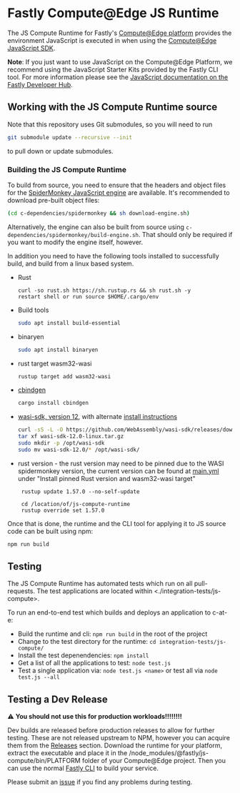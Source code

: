 # Fastly Compute@Edge JS Runtime

The JS Compute Runtime for Fastly's [Compute@Edge platform](https://www.fastly.com/products/edge-compute/serverless) provides the environment JavaScript is executed in when using the [Compute@Edge JavaScript SDK](https://www.npmjs.com/package/@fastly/js-compute).

**Note**: If you just want to use JavaScript on the Compute@Edge Platform, we recommend using the JavaScript Starter Kits provided by the Fastly CLI tool. For more information please see the [JavaScript documentation on the Fastly Developer Hub](https://developer.fastly.com/learning/compute/javascript/).

## Working with the JS Compute Runtime source

Note that this repository uses Git submodules, so you will need to run

```sh
git submodule update --recursive --init
```

to pull down or update submodules.

### Building the JS Compute Runtime

To build from source, you need to ensure that the headers and object files for the [SpiderMonkey JavaScript engine](https://spidermonkey.dev/) are available. It's recommended to download pre-built object files:
```sh
(cd c-dependencies/spidermonkey && sh download-engine.sh)
```


Alternatively, the engine can also be built from source using `c-dependencies/spidermonkey/build-engine.sh`. That should only be required if you want to modify the engine itself, however.

In addition you need to have the following tools installed to successfully build, and build from a linux based system.

- Rust 
  ```
  curl -so rust.sh https://sh.rustup.rs && sh rust.sh -y
  restart shell or run source $HOME/.cargo/env
  ```
- Build tools
  ```sh
  sudo apt install build-essential
  ```
- binaryen
  ```sh
  sudo apt install binaryen
  ```
- rust target wasm32-wasi
  ```sh
  rustup target add wasm32-wasi
  ```
- [cbindgen](https://github.com/eqrion/cbindgen#quick-start)
  ```sh
  cargo install cbindgen
  ```
- [wasi-sdk, version 12](https://github.com/WebAssembly/wasi-sdk/releases/tag/wasi-sdk-12),
  with alternate [install instructions](https://github.com/WebAssembly/wasi-sdk#install)
  ```sh
  curl -sS -L -O https://github.com/WebAssembly/wasi-sdk/releases/download/wasi-sdk-12/wasi-sdk-12.0-linux.tar.gz
  tar xf wasi-sdk-12.0-linux.tar.gz
  sudo mkdir -p /opt/wasi-sdk
  sudo mv wasi-sdk-12.0/* /opt/wasi-sdk/
  ```

- rust version - the rust version may need to be pinned due to the WASI spidermonkey version, the current version can be found at [main.yml](.github/workflows/main.yml) under "Install pinned Rust version and wasm32-wasi target"
  ```
   rustup update 1.57.0 --no-self-update

   cd /location/of/js-compute-runtime
   rustup override set 1.57.0
  ```

Once that is done, the runtime and the CLI tool for applying it to JS source code can be built using npm:
```sh
npm run build
```

## Testing

The JS Compute Runtime has automated tests which run on all pull-requests. The test applications are located within <./integration-tests/js-compute>.

To run an end-to-end test which builds and deploys an application to c-at-e:
- Build the runtime and cli: `npm run build` in the root of the project
- Change to the test directory for the runtime: `cd integration-tests/js-compute/`
- Install the test depenendencies: `npm install`
- Get a list of all the applications to test: `node test.js`
- Test a single application via: `node test.js <name>` or test all via `node test.js --all`

## Testing a Dev Release
:warning:	**You should not use this for production workloads!!!!!!!!**

Dev builds are released before production releases to allow for further testing. These are not released upstream to NPM, however you can acquire them from the [Releases](https://github.com/fastly/js-compute-runtime/releases/) section. Download the runtime for your platform, extract the executable and place it in the /node_modules/@fastly/js-compute/bin/PLATFORM folder of your Compute@Edge project. Then you can use the normal [Fastly CLI](https://github.com/fastly/cli) to build your service. 

Please submit an [issue](https://github.com/fastly/js-compute-runtime/issues) if you find any problems during testing.
